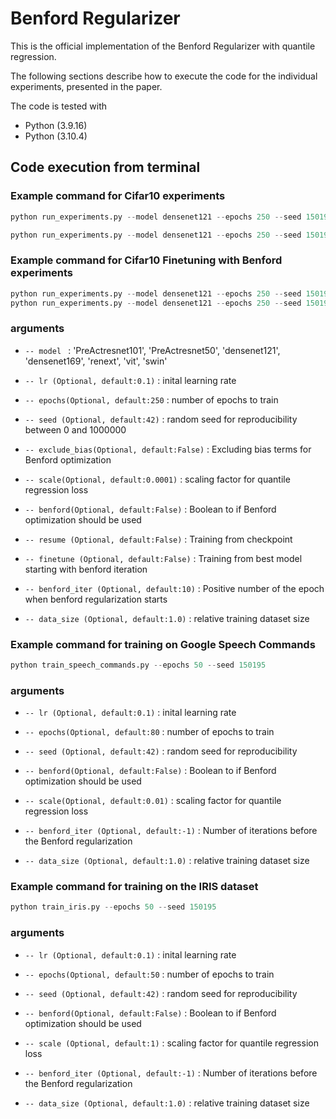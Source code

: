 # Benford Regularizer
This is the official implementation of the Benford Regularizer with quantile regression.

The following sections describe how to execute the code for the individual experiments, presented in the paper.


The code is tested with

* Python (3.9.16)
* Python (3.10.4)

## Code execution from terminal

### Example command for Cifar10 experiments
```python
python run_experiments.py --model densenet121 --epochs 250 --seed 150195 --data_size 0.9 

python run_experiments.py --model densenet121 --epochs 250 --seed 150195 --benford --data_size 0.9

```

### Example command for Cifar10 Finetuning with Benford experiments

```python
python run_experiments.py --model densenet121 --epochs 250 --seed 150195 --resume --benford 
python run_experiments.py --model densenet121 --epochs 250 --seed 150195 --resume --benford --finetune

```
### arguments

- ```-- model ``` : 'PreActresnet101', 'PreActresnet50', 'densenet121', 'densenet169', 'renext', 'vit', 'swin'

- ```-- lr (Optional, default:0.1)``` : inital learning rate

- ```-- epochs(Optional, default:250``` : number of epochs to train

- ```-- seed (Optional, default:42)``` : random seed for reproducibility between 0 and 1000000

- ```-- exclude_bias(Optional, default:False)``` : Excluding bias terms for Benford optimization

- ```-- scale(Optional, default:0.0001)``` : scaling factor for quantile regression loss

- ```-- benford(Optional, default:False)``` : Boolean to if Benford optimization should be used

- ```-- resume (Optional, default:False)``` : Training from checkpoint

- ```-- finetune (Optional, default:False)``` : Training from best model starting with benford iteration

- ```-- benford_iter (Optional, default:10)``` : Positive number of the epoch when benford regularization starts

-  ```-- data_size (Optional, default:1.0)``` : relative training dataset size


### Example command for training on Google Speech Commands
```python
python train_speech_commands.py --epochs 50 --seed 150195

```

### arguments

- ```-- lr (Optional, default:0.1)``` : inital learning rate

- ```-- epochs(Optional, default:80``` : number of epochs to train

- ```-- seed (Optional, default:42)``` : random seed for reproducibility

- ```-- benford(Optional, default:False)``` : Boolean to if Benford optimization should be used

- ```-- scale(Optional, default:0.01)``` : scaling factor for quantile regression loss

- ```-- benford_iter (Optional, default:-1)``` : Number of iterations before the Benford regularization

-  ```-- data_size (Optional, default:1.0)``` : relative training dataset size

### Example command for training on the IRIS dataset
```python
python train_iris.py --epochs 50 --seed 150195

```

### arguments

- ```-- lr (Optional, default:0.1)``` : inital learning rate

- ```-- epochs(Optional, default:50``` : number of epochs to train

- ```-- seed (Optional, default:42)``` : random seed for reproducibility

- ```-- benford(Optional, default:False)``` : Boolean to if Benford optimization should be used

- ```-- scale (Optional, default:1)``` : scaling factor for quantile regression loss 

- ```-- benford_iter (Optional, default:-1)``` : Number of iterations before the Benford regularization

-  ```-- data_size (Optional, default:1.0)``` : relative training dataset size

